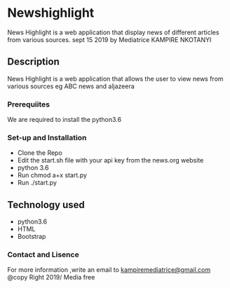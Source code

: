# Newshighlight
News Highlight is a web application that display news  of different articles from various sources.
sept 15 2019
by Mediatrice KAMPIRE NKOTANYI
## Description
News Highlight is a web application that allows the user to view news  from various sources eg ABC news and aljazeera
### Prerequiites
We are required to  install the python3.6
### Set-up and Installation
- Clone the Repo
- Edit the start.sh file with your api key from the news.org website
- python 3.6
- Run chmod a+x start.py
- Run ./start.py
## Technology used
* python3.6
* HTML
* Bootstrap
### Contact and Lisence
For more information ,write an email to kampiremediatrice@gmail.com
@copy Right 2019/ Media free